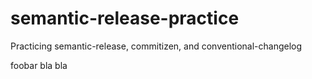 # semantic-release-practice
Practicing semantic-release, commitizen, and conventional-changelog

foobar
bla bla
